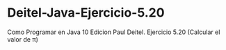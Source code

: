# Deitel-Java-Ejercicio-5.20
Como Programar en Java 10 Edicion Paul Deitel. Ejercicio 5.20 (Calcular el valor de π)
